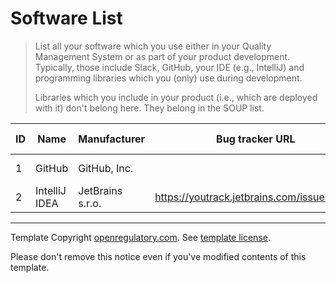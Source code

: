 # Software List

> List all your software which you use either in your Quality Management System or as part of your product
> development. Typically, those include Slack, GitHub, your IDE (e.g., IntelliJ) and programming libraries
> which you (only) use during development.
>
> Libraries which you include in your product (i.e., which are deployed with it) don't belong here. They belong
> in the SOUP list.

| ID | Name          | Manufacturer     | Bug tracker URL                            | Needs validation? | Next validation | Last validation | Decommissioning |
|----|---------------|------------------|--------------------------------------------|-------------------|-----------------|-----------------|-----------------|
| 1  | GitHub        | GitHub, Inc.     |                                            | yes               | 2020-05-17      |                 |                 |
| 2  | IntelliJ IDEA | JetBrains s.r.o. | https://youtrack.jetbrains.com/issues/IDEA | yes               | 2020-05-17      |                 |                 |

---

Template Copyright [openregulatory.com](https://openregulatory.com). See [template
license](https://openregulatory.com/template-license).

Please don't remove this notice even if you've modified contents of this template.
